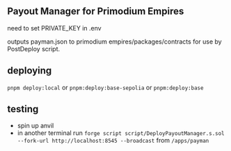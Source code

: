 ## Payout Manager for Primodium Empires

need to set PRIVATE_KEY in .env

outputs payman.json to primodium empires/packages/contracts for use by PostDeploy script.

## deploying

`pnpm deploy:local`
or
`pnpm:deploy:base-sepolia`
or
`pnpm:deploy:base`

## testing

- spin up anvil
- in another terminal run `forge script script/DeployPayoutManager.s.sol --fork-url http://localhost:8545 --broadcast` from `/apps/payman`